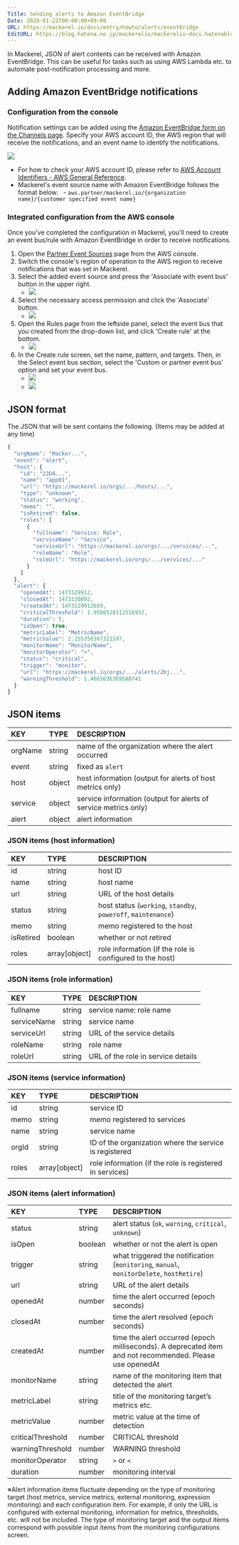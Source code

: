 ```yaml
---
Title: Sending alerts to Amazon EventBridge
Date: 2020-01-22T00:00:00+09:00
URL: https://mackerel.io/docs/entry/howto/alerts/eventbridge
EditURL: https://blog.hatena.ne.jp/mackerelio/mackerelio-docs.hatenablog.mackerel.io/atom/entry/26006613498452685
---
```


In Mackerel, JSON of alert contents can be received with Amazon EventBridge. This can be useful for tasks such as using AWS Lambda etc. to automate post-notification processing and more.

## Adding Amazon EventBridge notifications

### Configuration from the console

Notification settings can be added using the [Amazon EventBridge form on the Channels page](https://mackerel.io/my/channels?new=amazon-event-bridge). Specify your AWS account ID, the AWS region that will receive the notifications, and an event name to identify the notifications.

<img src="https://cdn-ak.f.st-hatena.com/images/fotolife/m/mackerelio/20191219/20191219142116.png" style="max-width:400px">

- For how to check your AWS account ID, please refer to [AWS Account Identifiers - AWS General Reference](https://docs.aws.amazon.com/en_us/general/latest/gr/acct-identifiers.html).
- Mackerel's event source name with Amazon EventBridge follows the format below.
  - `aws.partner/mackerel.io/{organization name}/{customer specified event name}`

### Integrated configuration from the AWS console

Once you've completed the configuration in Mackerel, you'll need to create an event bus/rule with Amazon EventBridge in order to receive notifications.

1. Open the [Partner Event Sources](https://console.aws.amazon.com/events/home#/partners) page from the AWS console.
2. Switch the console's region of operation to the AWS region to receive notifications that was set in Mackerel.
3. Select the added event source and press the 'Associate with event bus' button in the upper right.
   - <img src="https://cdn-ak.f.st-hatena.com/images/fotolife/m/mackerelio/20191219/20191219142103_original.png" style="max-width:400px">
4. Select the necessary access permission and click the 'Associate' button.
   - <img src="https://cdn-ak.f.st-hatena.com/images/fotolife/m/mackerelio/20191219/20191219142045_original.png" style="max-width:400px">
5. Open the Rules page from the leftside panel, select the event bus that you created from the drop-down list, and click 'Create rule' at the bottom.
   - <img src="https://cdn-ak.f.st-hatena.com/images/fotolife/m/mackerelio/20191219/20191219142057_original.png" style="max-width:400px">
6. In the Create rule screen, set the name, pattern, and targets. Then, in the Select event bus section, select the 'Custom or partner event bus' option and set your event bus.
   - <img src="https://cdn-ak.f.st-hatena.com/images/fotolife/m/mackerelio/20191219/20191219142110_original.png" style="max-width:400px">
   - <img src="https://cdn-ak.f.st-hatena.com/images/fotolife/m/mackerelio/20191219/20191219142051_original.png" style="max-width:400px">

## JSON format

The JSON that will be sent contains the following. (Items may be added at any time)

```javascript
{
  "orgName": "Macker...",
  "event": "alert",
  "host": {
    "id": "22D4...",
    "name": "app01",
    "url": "https://mackerel.io/orgs/.../hosts/...",
    "type": "unknown",
    "status": "working",
    "memo": "",
    "isRetired": false,
    "roles": [
      {
        "fullname": "Service: Role",
        "serviceName": "Service",
        "serviceUrl": "https://mackerel.io/orgs/.../services/...",
        "roleName": "Role",
        "roleUrl": "https://mackerel.io/orgs/.../services/..."
      }
    ]
  },
  "alert": {
    "openedAt": 1473129912,
    "closedAt": 1473130092,
    "createdAt": 1473129912693, 
    "criticalThreshold": 1.9588528112516932, 
    "duration": 5, 
    "isOpen": true, 
    "metricLabel": "MetricName", 
    "metricValue": 2.255356387321597, 
    "monitorName": "MonitorName", 
    "monitorOperator": ">", 
    "status": "critical", 
    "trigger": "monitor", 
    "url": "https://mackerel.io/orgs/.../alerts/2bj...",
    "warningThreshold": 1.4665636369580741
  }
}
```

## JSON items

|KEY|TYPE|DESCRIPTION|
|:--|:--|:-|
|orgName|string|name of the organization where the alert occurred|
|event|string|fixed as `alert`|
|host|object|host information (output for alerts of host metrics only)|
|service|object|service information (output for alerts of service metrics only)|
|alert|object|alert information|

### JSON items (host information)

|KEY|TYPE|DESCRIPTION|
|:--|:--|:-|
|id|string|host ID|
|name|string|host name|
|url|string|URL of the host details|
|status|string|host status (`working`, `standby`, `poweroff`, `maintenance`)|
|memo|string|memo registered to the host|
|isRetired|boolean|whether or not retired|
|roles|array[object]|role information (if the role is configured to the host)|

### JSON items (role information)

|KEY|TYPE|DESCRIPTION|
|:--|:--|:-|
|fullname|string|service name: role name|
|serviceName|string|service name
|serviceUrl|string|URL of the service details|
|roleName|string|role name|
|roleUrl|string|URL of the role in service details|

### JSON items (service information)

|KEY|TYPE|DESCRIPTION|
|:--|:--|:-|
|id|string|service ID|
|memo|string|memo registered to services|
|name|string|service name|
|orgId|string|ID of the organization where the service is registered|
|roles|array[object]|role information (if the role is registered in services)|

### JSON items (alert information)

|KEY|TYPE|DESCRIPTION|
|:--|:--|:-|
|status|string|alert status (`ok`, `warning`, `critical`, `unknown`)|
|isOpen|boolean|whether or not the alert is open|
|trigger|string|what triggered the notification (`monitoring`, `manual`, `monitorDelete`, `hostRetire`)|
|url|string|URL of the alert details|
|openedAt|number|time the alert occurred (epoch seconds)|
|closedAt|number|time the alert resolved (epoch seconds)|
|createdAt|number|time the alert occurred (epoch milliseconds). A deprecated item and not recommended. Please use openedAt|
|monitorName|string|name of the monitoring item that detected the alert|
|metricLabel|string|title of the monitoring target’s metrics etc.|
|metricValue|number|metric value at the time of detection|
|criticalThreshold|number|CRITICAL threshold|
|warningThreshold|number|WARNING threshold|
|monitorOperator|string|`>` or `<`|
|duration|number|monitoring interval|

※Alert information items fluctuate depending on the type of monitoring target (host metrics, service metrics, external monitoring, expression monitoring) and each configuration item. For example, if only the URL is configured with external monitoring, information for metrics, thresholds, etc. will not be included. The type of monitoring target and the output items correspond with possible input items from the monitoring configurations screen. 


